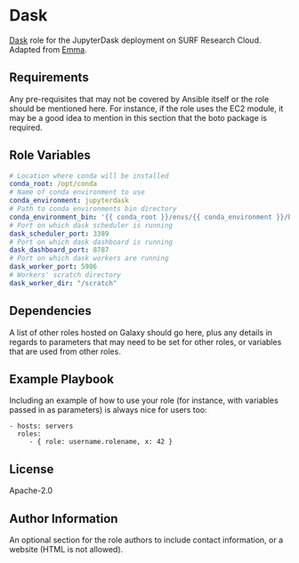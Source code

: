 Dask
====

[Dask](https://dask.org) role for the JupyterDask deployment on SURF Research Cloud. Adapted from [Emma](https://github.com/nlesc-sherlock/emma).

Requirements
------------

Any pre-requisites that may not be covered by Ansible itself or the role should be mentioned here. For instance, if the role uses the EC2 module, it may be a good idea to mention in this section that the boto package is required.

Role Variables
--------------

```yaml
# Location where conda will be installed
conda_root: /opt/conda
# Name of conda environment to use
conda_environment: jupyterdask
# Path to conda environments bin directory
conda_environment_bin: '{{ conda_root }}/envs/{{ conda_environment }}/bin'
# Port on which dask scheduler is running
dask_scheduler_port: 3389
# Port on which dask dashboard is running
dask_dashboard_port: 8787
# Port on which dask workers are running
dask_worker_port: 5986
# Workers' scratch directory
dask_worker_dir: "/scratch"
```

Dependencies
------------

A list of other roles hosted on Galaxy should go here, plus any details in regards to parameters that may need to be set for other roles, or variables that are used from other roles.

Example Playbook
----------------

Including an example of how to use your role (for instance, with variables passed in as parameters) is always nice for users too:

    - hosts: servers
      roles:
         - { role: username.rolename, x: 42 }

License
-------

Apache-2.0

Author Information
------------------

An optional section for the role authors to include contact information, or a website (HTML is not allowed).
